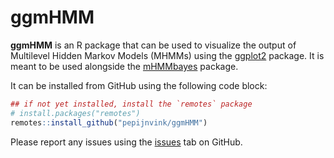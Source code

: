 

# ggmHMM

**ggmHMM** is an R package that can be used to visualize the output of
Multilevel Hidden Markov Models (MHMMs) using the
[ggplot2](https://ggplot2.tidyverse.org/) package. It is meant to be
used alongside the
[mHMMbayes](https://github.com/emmekeaarts/mHMMbayes/) package.

It can be installed from GitHub using the following code block:

``` r
## if not yet installed, install the `remotes` package
# install.packages("remotes")
remotes::install_github("pepijnvink/ggmHMM")
```

Please report any issues using the
[issues](https://github.com/pepijnvink/ggmHMM/issues) tab on GitHub.
